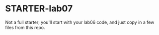 # STARTER-lab07
Not a full starter; you'll start with your lab06 code, and just copy in a few files from this repo.
